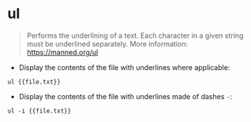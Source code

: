 # ul

> Performs the underlining of a text.
> Each character in a given string must be underlined separately.
> More information: <https://manned.org/ul>

- Display the contents of the file with underlines where applicable:

`ul {{file.txt}}`

- Display the contents of the file with underlines made of dashes `-`:

`ul -i {{file.txt}}`
